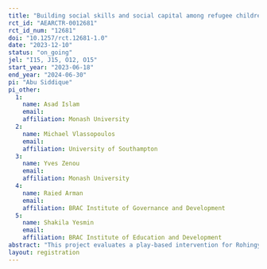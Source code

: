 ```yaml
---
title: "Building social skills and social capital among refugee children"
rct_id: "AEARCTR-0012681"
rct_id_num: "12681"
doi: "10.1257/rct.12681-1.0"
date: "2023-12-10"
status: "on_going"
jel: "I15, J15, O12, O15"
start_year: "2023-06-18"
end_year: "2024-06-30"
pi: "Abu Siddique"
pi_other:
  1:
    name: Asad Islam
    email: 
    affiliation: Monash University
  2:
    name: Michael Vlassopoulos
    email: 
    affiliation: University of Southampton
  3:
    name: Yves Zenou
    email: 
    affiliation: Monash University
  4:
    name: Raied Arman
    email: 
    affiliation: BRAC Institute of Governance and Development
  5:
    name: Shakila Yesmin
    email: 
    affiliation: BRAC Institute of Education and Development
abstract: "This project evaluates a play-based intervention for Rohingya refugee children at Humanitarian Play Labs (HPL) in Bangladesh. Using a cluster RCT, we test whether HPL activities such as group play and art can improve social skills, social capital, mental health, physical, and cognitive development. The intervention runs for 12 weeks, offering a structured environment to develop key life skills for children aged 3-5. Our aim is to determine if these activities are a cost-effective, scalable way to build important skills among refugee children."
layout: registration
---
```



